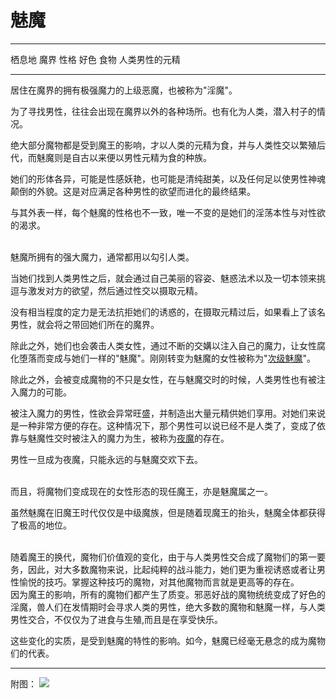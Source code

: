 # 魅魔

  -------- ----------------
  栖息地   魔界
  性格     好色
  食物     人类男性的元精
  -------- ----------------

居住在魔界的拥有极强魔力的上级恶魔，也被称为"淫魔"。

为了寻找男性，往往会出现在魔界以外的各种场所。也有化为人类，潜入村子的情况。

绝大部分魔物都是受到魔王的影响，才以人类的元精为食，并与人类性交以繁殖后代，而魅魔则是自古以来便以男性元精为食的种族。

她们的形体各异，可能是性感妖艳，也可能是清纯甜美，以及任何足以使男性神魂颠倒的外貌。这是对应满足各种男性的欲望而进化的最终结果。

与其外表一样，每个魅魔的性格也不一致，唯一不变的是她们的淫荡本性与对性欲的渴求。

<br>
魅魔所拥有的强大魔力，通常都用以勾引人类。

当她们找到人类男性之后，就会通过自己美丽的容姿、魅惑法术以及一切本领来挑逗与激发对方的欲望，然后通过性交以摄取元精。

没有相当程度的定力是无法抗拒她们的诱惑的，在摄取元精过后，如果看上了该名男性，就会将之带回她们所在的魔界。

除此之外，她们也会袭击人类女性，通过不断的交媾以注入自己的魔力，让女性腐化堕落而变成与她们一样的"魅魔"。刚刚转变为魅魔的女性被称为"[次级魅魔](02次级魅魔.md)"。

除此之外，会被变成魔物的不只是女性，在与魅魔交时的时候，人类男性也有被注入魔力的可能。

被注入魔力的男性，性欲会异常旺盛，并制造出大量元精供她们享用。对她们来说是一种非常方便的存在。这种情况下，那个男性可以说已经不是人类了，变成了依靠与魅魔性交时被注入的魔力为生，被称为[夜魔](资料魔物化.md#incubus)的存在。

男性一旦成为夜魔，只能永远的与魅魔交欢下去。

<br>
而且，将魔物们变成现在的女性形态的现任魔王，亦是魅魔属之一。

虽然魅魔在旧魔王时代仅仅是中级魔族，但是随着现魔王的抬头，魅魔全体都获得了极高的地位。

<br>
随着魔王的换代，魔物们价值观的变化，由于与人类男性交合成了魔物们的第一要务，因此，对大多数魔物来说，比起纯粹的战斗能力，她们更为重视诱惑或者让男性愉悦的技巧。掌握这种技巧的魔物，对其他魔物而言就是更高等的存在。

<br>
因为魔王的影响，所有的魔物们都产生了质变。邪恶好战的魔物统统变成了好色的淫魔，兽人们在发情期时会寻求人类的男性，绝大多数的魔物和魅魔一样，与人类男性交合，不仅仅为了进食与生殖,而且是在享受快乐。

这些变化的实质，是受到魅魔的特性的影响。如今，魅魔已经毫无悬念的成为魔物们的代表。

------------------------------------------------------------------------

附图： ![](img\魔物娘图鉴I\08-09魅魔.jpg)
